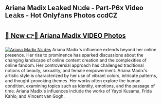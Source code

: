 ## Ariana Madix Le𝚊ked N𝚞de - Part-P6x Video Le𝚊ks - Hot Onlyf𝚊ns Photos ccdCZ

# <h2><a href="http://ab33461.deff.icu/?id=Ariana+Madix">🔗 New 👉🔴 Ariana Madix VIDEO Photos</a></h2>

[![Ariana Madix N𝚞des](https://i.imgur.com/rIISA9y.gif)](http://ab33461.deff.icu/?id=Ariana+Madix)
Ariana Madix's influence extends beyond her online presence. Her rise to prominence has sparked discussions about the changing landscape of online content creation and the complexities of online fandom. Her controversial approach has challenged traditional notions of beauty, sexuality, and female empowerment. Ariana Madix's artistic style is characterized by her use of vibrant colors, intricate patterns, and thought-provoking themes. Her works often explore the human condition, examining topics such as identity, emotions, and the passage of time. Ariana Madix's influences include the works of Yayoi Kusama, Frida Kahlo, and Vincent van Gogh.
